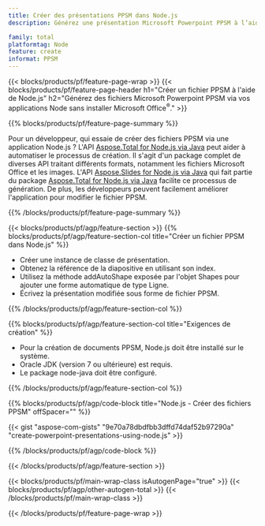 ```yaml
---
title: Créer des présentations PPSM dans Node.js
description: Générez une présentation Microsoft Powerpoint PPSM à l’aide des applications Node sans utiliser Microsoft Office. 

family: total
platformtag: Node
feature: create
informat: PPSM
---
```

{{< blocks/products/pf/feature-page-wrap >}}
{{< blocks/products/pf/feature-page-header h1="Créer un fichier PPSM à l'aide de Node.js" h2="Générez des fichiers Microsoft Powerpoint PPSM via vos applications Node sans installer Microsoft Office<sup>&reg;</sup>." >}}

{{% blocks/products/pf/feature-page-summary %}}

Pour un développeur, qui essaie de créer des fichiers PPSM via une application Node.js ? L'API [Aspose.Total for Node.js via Java](https://products.aspose.com/total/fr/nodejs-java/) peut aider à automatiser le processus de création. Il s'agit d'un package complet de diverses API traitant différents formats, notamment les fichiers Microsoft Office et les images. L'API [Aspose.Slides for Node.js via Java](https://products.aspose.com/slides/fr/nodejs-java/) qui fait partie du package [Aspose.Total for Node.js via Java](https://products.aspose.com/total/fr/nodejs-java/) facilite ce processus de génération. De plus, les développeurs peuvent facilement améliorer l'application pour modifier le fichier PPSM. 

{{% /blocks/products/pf/feature-page-summary %}}

{{< blocks/products/pf/agp/feature-section >}}
{{% blocks/products/pf/agp/feature-section-col title="Créer un fichier PPSM dans Node.js" %}}

- Créer une instance de classe de présentation.
- Obtenez la référence de la diapositive en utilisant son index.
- Utilisez la méthode addAutoShape exposée par l'objet Shapes pour ajouter une forme automatique de type Ligne.
- Écrivez la présentation modifiée sous forme de fichier PPSM.

{{% /blocks/products/pf/agp/feature-section-col %}}

{{% blocks/products/pf/agp/feature-section-col title="Exigences de création" %}}

- Pour la création de documents PPSM, Node.js doit être installé sur le système.
- Oracle JDK (version 7 ou ultérieure) est requis.
- Le package node-java doit être configuré.

{{% /blocks/products/pf/agp/feature-section-col %}}

{{% blocks/products/pf/agp/code-block title="Node.js - Créer des fichiers PPSM" offSpacer="" %}}

{{< gist "aspose-com-gists" "9e70a78dbdfbb3dffd74daf52b97290a" "create-powerpoint-presentations-using-node.js" >}}

{{% /blocks/products/pf/agp/code-block %}}

{{< /blocks/products/pf/agp/feature-section >}}

{{< blocks/products/pf/main-wrap-class isAutogenPage="true" >}}
{{< blocks/products/pf/agp/other-autogen-total >}}
{{< /blocks/products/pf/main-wrap-class >}}

{{< /blocks/products/pf/feature-page-wrap >}}